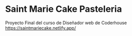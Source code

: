 # Saint Marie Cake Pasteleria

Proyecto Final del curso de Diseñador web de Coderhouse
https://saintmariecake.netlify.app/